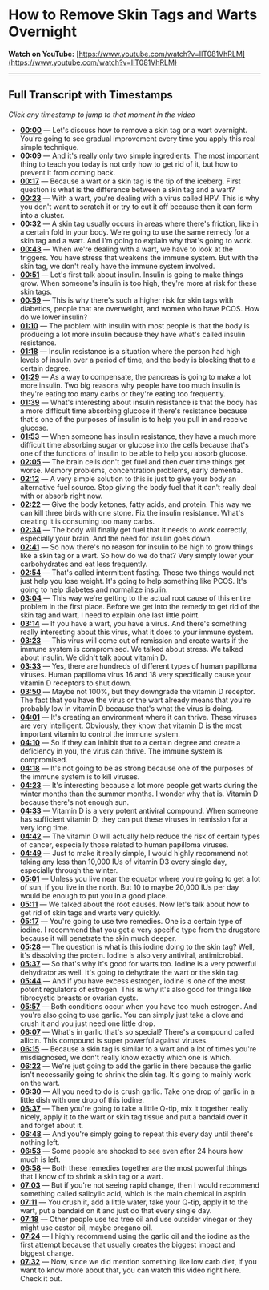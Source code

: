 # How to Remove Skin Tags and Warts Overnight

**Watch on YouTube:** [https://www.youtube.com/watch?v=IlT081VhRLM](https://www.youtube.com/watch?v=IlT081VhRLM)

---

## Full Transcript with Timestamps

*Click any timestamp to jump to that moment in the video*

- **[00:00](https://www.youtube.com/watch?v=IlT081VhRLM&t=0s)** — Let's discuss how to remove a skin tag or a wart overnight. You're going to see gradual improvement every time you apply this real simple technique.
- **[00:09](https://www.youtube.com/watch?v=IlT081VhRLM&t=9s)** — And it's really only two simple ingredients. The most important thing to teach you today is not only how to get rid of it, but how to prevent it from coming back.
- **[00:17](https://www.youtube.com/watch?v=IlT081VhRLM&t=17s)** — Because a wart or a skin tag is the tip of the iceberg. First question is what is the difference between a skin tag and a wart?
- **[00:23](https://www.youtube.com/watch?v=IlT081VhRLM&t=23s)** — With a wart, you're dealing with a virus called HPV. This is why you don't want to scratch it or try to cut it off because then it can form into a cluster.
- **[00:32](https://www.youtube.com/watch?v=IlT081VhRLM&t=32s)** — A skin tag usually occurs in areas where there's friction, like in a certain fold in your body. We're going to use the same remedy for a skin tag and a wart. And I'm going to explain why that's going to work.
- **[00:43](https://www.youtube.com/watch?v=IlT081VhRLM&t=43s)** — When we're dealing with a wart, we have to look at the triggers. You have stress that weakens the immune system. But with the skin tag, we don't really have the immune system involved.
- **[00:51](https://www.youtube.com/watch?v=IlT081VhRLM&t=51s)** — Let's first talk about insulin. Insulin is going to make things grow. When someone's insulin is too high, they're more at risk for these skin tags.
- **[00:59](https://www.youtube.com/watch?v=IlT081VhRLM&t=59s)** — This is why there's such a higher risk for skin tags with diabetics, people that are overweight, and women who have PCOS. How do we lower insulin?
- **[01:10](https://www.youtube.com/watch?v=IlT081VhRLM&t=70s)** — The problem with insulin with most people is that the body is producing a lot more insulin because they have what's called insulin resistance.
- **[01:18](https://www.youtube.com/watch?v=IlT081VhRLM&t=78s)** — Insulin resistance is a situation where the person had high levels of insulin over a period of time, and the body is blocking that to a certain degree.
- **[01:29](https://www.youtube.com/watch?v=IlT081VhRLM&t=89s)** — As a way to compensate, the pancreas is going to make a lot more insulin. Two big reasons why people have too much insulin is they're eating too many carbs or they're eating too frequently.
- **[01:39](https://www.youtube.com/watch?v=IlT081VhRLM&t=99s)** — What's interesting about insulin resistance is that the body has a more difficult time absorbing glucose if there's resistance because that's one of the purposes of insulin is to help you pull in and receive glucose.
- **[01:53](https://www.youtube.com/watch?v=IlT081VhRLM&t=113s)** — When someone has insulin resistance, they have a much more difficult time absorbing sugar or glucose into the cells because that's one of the functions of insulin to be able to help you absorb glucose.
- **[02:05](https://www.youtube.com/watch?v=IlT081VhRLM&t=125s)** — The brain cells don't get fuel and then over time things get worse. Memory problems, concentration problems, early dementia.
- **[02:12](https://www.youtube.com/watch?v=IlT081VhRLM&t=132s)** — A very simple solution to this is just to give your body an alternative fuel source. Stop giving the body fuel that it can't really deal with or absorb right now.
- **[02:22](https://www.youtube.com/watch?v=IlT081VhRLM&t=142s)** — Give the body ketones, fatty acids, and protein. This way we can kill three birds with one stone. Fix the insulin resistance. What's creating it is consuming too many carbs.
- **[02:34](https://www.youtube.com/watch?v=IlT081VhRLM&t=154s)** — The body will finally get fuel that it needs to work correctly, especially your brain. And the need for insulin goes down.
- **[02:41](https://www.youtube.com/watch?v=IlT081VhRLM&t=161s)** — So now there's no reason for insulin to be high to grow things like a skin tag or a wart. So how do we do that? Very simply lower your carbohydrates and eat less frequently.
- **[02:54](https://www.youtube.com/watch?v=IlT081VhRLM&t=174s)** — That's called intermittent fasting. Those two things would not just help you lose weight. It's going to help something like PCOS. It's going to help diabetes and normalize insulin.
- **[03:04](https://www.youtube.com/watch?v=IlT081VhRLM&t=184s)** — This way we're getting to the actual root cause of this entire problem in the first place. Before we get into the remedy to get rid of the skin tag and wart, I need to explain one last little point.
- **[03:14](https://www.youtube.com/watch?v=IlT081VhRLM&t=194s)** — If you have a wart, you have a virus. And there's something really interesting about this virus, what it does to your immune system.
- **[03:23](https://www.youtube.com/watch?v=IlT081VhRLM&t=203s)** — This virus will come out of remission and create warts if the immune system is compromised. We talked about stress. We talked about insulin. We didn't talk about vitamin D.
- **[03:33](https://www.youtube.com/watch?v=IlT081VhRLM&t=213s)** — Yes, there are hundreds of different types of human papilloma viruses. Human papilloma virus 16 and 18 very specifically cause your vitamin D receptors to shut down.
- **[03:50](https://www.youtube.com/watch?v=IlT081VhRLM&t=230s)** — Maybe not 100%, but they downgrade the vitamin D receptor. The fact that you have the virus or the wart already means that you're probably low in vitamin D because that's what the virus is doing.
- **[04:01](https://www.youtube.com/watch?v=IlT081VhRLM&t=241s)** — It's creating an environment where it can thrive. These viruses are very intelligent. Obviously, they know that vitamin D is the most important vitamin to control the immune system.
- **[04:10](https://www.youtube.com/watch?v=IlT081VhRLM&t=250s)** — So if they can inhibit that to a certain degree and create a deficiency in you, the virus can thrive. The immune system is compromised.
- **[04:18](https://www.youtube.com/watch?v=IlT081VhRLM&t=258s)** — It's not going to be as strong because one of the purposes of the immune system is to kill viruses.
- **[04:23](https://www.youtube.com/watch?v=IlT081VhRLM&t=263s)** — It's interesting because a lot more people get warts during the winter months than the summer months. I wonder why that is. Vitamin D because there's not enough sun.
- **[04:33](https://www.youtube.com/watch?v=IlT081VhRLM&t=273s)** — Vitamin D is a very potent antiviral compound. When someone has sufficient vitamin D, they can put these viruses in remission for a very long time.
- **[04:42](https://www.youtube.com/watch?v=IlT081VhRLM&t=282s)** — The vitamin D will actually help reduce the risk of certain types of cancer, especially those related to human papilloma viruses.
- **[04:49](https://www.youtube.com/watch?v=IlT081VhRLM&t=289s)** — Just to make it really simple, I would highly recommend not taking any less than 10,000 IUs of vitamin D3 every single day, especially through the winter.
- **[05:01](https://www.youtube.com/watch?v=IlT081VhRLM&t=301s)** — Unless you live near the equator where you're going to get a lot of sun, if you live in the north. But 10 to maybe 20,000 IUs per day would be enough to put you in a good place.
- **[05:11](https://www.youtube.com/watch?v=IlT081VhRLM&t=311s)** — We talked about the root causes. Now let's talk about how to get rid of skin tags and warts very quickly.
- **[05:17](https://www.youtube.com/watch?v=IlT081VhRLM&t=317s)** — You're going to use two remedies. One is a certain type of iodine. I recommend that you get a very specific type from the drugstore because it will penetrate the skin much deeper.
- **[05:28](https://www.youtube.com/watch?v=IlT081VhRLM&t=328s)** — The question is what is this iodine doing to the skin tag? Well, it's dissolving the protein. Iodine is also very antiviral, antimicrobial.
- **[05:37](https://www.youtube.com/watch?v=IlT081VhRLM&t=337s)** — So that's why it's good for warts too. Iodine is a very powerful dehydrator as well. It's going to dehydrate the wart or the skin tag.
- **[05:44](https://www.youtube.com/watch?v=IlT081VhRLM&t=344s)** — And if you have excess estrogen, iodine is one of the most potent regulators of estrogen. This is why it's also good for things like fibrocystic breasts or ovarian cysts.
- **[05:57](https://www.youtube.com/watch?v=IlT081VhRLM&t=357s)** — Both conditions occur when you have too much estrogen. And you're also going to use garlic. You can simply just take a clove and crush it and you just need one little drop.
- **[06:07](https://www.youtube.com/watch?v=IlT081VhRLM&t=367s)** — What's in garlic that's so special? There's a compound called allicin. This compound is super powerful against viruses.
- **[06:15](https://www.youtube.com/watch?v=IlT081VhRLM&t=375s)** — Because a skin tag is similar to a wart and a lot of times you're misdiagnosed, we don't really know exactly which one is which.
- **[06:22](https://www.youtube.com/watch?v=IlT081VhRLM&t=382s)** — We're just going to add the garlic in there because the garlic isn't necessarily going to shrink the skin tag. It's going to mainly work on the wart.
- **[06:30](https://www.youtube.com/watch?v=IlT081VhRLM&t=390s)** — All you need to do is crush garlic. Take one drop of garlic in a little dish with one drop of this iodine.
- **[06:37](https://www.youtube.com/watch?v=IlT081VhRLM&t=397s)** — Then you're going to take a little Q-tip, mix it together really nicely, apply it to the wart or skin tag tissue and put a bandaid over it and forget about it.
- **[06:48](https://www.youtube.com/watch?v=IlT081VhRLM&t=408s)** — And you're simply going to repeat this every day until there's nothing left.
- **[06:53](https://www.youtube.com/watch?v=IlT081VhRLM&t=413s)** — Some people are shocked to see even after 24 hours how much is left.
- **[06:58](https://www.youtube.com/watch?v=IlT081VhRLM&t=418s)** — Both these remedies together are the most powerful things that I know of to shrink a skin tag or a wart.
- **[07:03](https://www.youtube.com/watch?v=IlT081VhRLM&t=423s)** — But if you're not seeing rapid change, then I would recommend something called salicylic acid, which is the main chemical in aspirin.
- **[07:11](https://www.youtube.com/watch?v=IlT081VhRLM&t=431s)** — You crush it, add a little water, take your Q-tip, apply it to the wart, put a bandaid on it and just do that every single day.
- **[07:18](https://www.youtube.com/watch?v=IlT081VhRLM&t=438s)** — Other people use tea tree oil and use outsider vinegar or they might use castor oil, maybe oregano oil.
- **[07:24](https://www.youtube.com/watch?v=IlT081VhRLM&t=444s)** — I highly recommend using the garlic oil and the iodine as the first attempt because that usually creates the biggest impact and biggest change.
- **[07:32](https://www.youtube.com/watch?v=IlT081VhRLM&t=452s)** — Now, since we did mention something like low carb diet, if you want to know more about that, you can watch this video right here. Check it out.
